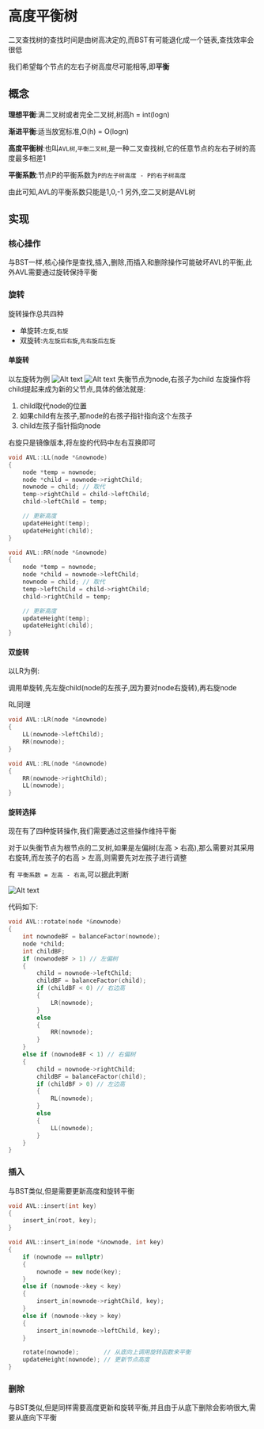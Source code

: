 # 高度平衡树

二叉查找树的查找时间是由树高决定的,而BST有可能退化成一个链表,查找效率会很低

我们希望每个节点的左右子树高度尽可能相等,即**平衡**

## 概念

**理想平衡**:满二叉树或者完全二叉树,树高h = int(logn)

**渐进平衡**:适当放宽标准,O(h) = O(logn)

**高度平衡树**:也叫`AVL树`,`平衡二叉树`,是一种二叉查找树,它的任意节点的左右子树的高度最多相差1

**平衡系数**:节点P的平衡系数为`P的左子树高度 - P的右子树高度`

由此可知,AVL的平衡系数只能是1,0,-1
另外,空二叉树是AVL树

## 实现

### 核心操作

与BST一样,核心操作是查找,插入,删除,而插入和删除操作可能破坏AVL的平衡,此外AVL需要通过旋转保持平衡

### 旋转

旋转操作总共四种

+ 单旋转:`左旋`,`右旋`
+ 双旋转:`先左旋后右旋`,`先右旋后左旋`

#### 单旋转

以左旋转为例
![Alt text](image.png)
![Alt text](image-1.png)
失衡节点为node,右孩子为child
左旋操作将child提起来成为新的父节点,具体的做法就是:

1. child取代node的位置
2. 如果child有左孩子,那node的右孩子指针指向这个左孩子
3. child左孩子指针指向node

右旋只是镜像版本,将左旋的代码中左右互换即可

```c++
void AVL::LL(node *&nownode)
{
    node *temp = nownode;
    node *child = nownode->rightChild;
    nownode = child; // 取代
    temp->rightChild = child->leftChild;
    child->leftChild = temp;

    // 更新高度
    updateHeight(temp);
    updateHeight(child);
}

void AVL::RR(node *&nownode)
{
    node *temp = nownode;
    node *child = nownode->leftChild;
    nownode = child; // 取代
    temp->leftChild = child->rightChild;
    child->rightChild = temp;

    // 更新高度
    updateHeight(temp);
    updateHeight(child);
}
```

#### 双旋转

以LR为例:

调用单旋转,先左旋child(node的左孩子,因为要对node右旋转),再右旋node

RL同理

```c++
void AVL::LR(node *&nownode)
{
    LL(nownode->leftChild);
    RR(nownode);
}

void AVL::RL(node *&nownode)
{
    RR(nownode->rightChild);
    LL(nownode);
}
```

#### 旋转选择

现在有了四种旋转操作,我们需要通过这些操作维持平衡

对于以失衡节点为根节点的二叉树,如果是左偏树(左高 > 右高),那么需要对其采用右旋转,而左孩子的右高 > 左高,则需要先对左孩子进行调整

有 `平衡系数 = 左高 - 右高`,可以据此判断

![Alt text](image-2.png)

代码如下:

```c++
void AVL::rotate(node *&nownode)
{
    int nownodeBF = balanceFactor(nownode);
    node *child;
    int childBF;
    if (nownodeBF > 1) // 左偏树
    {
        child = nownode->leftChild;
        childBF = balanceFactor(child);
        if (childBF < 0) // 右边高
        {
            LR(nownode);
        }
        else
        {
            RR(nownode);
        }
    }
    else if (nownodeBF < 1) // 右偏树
    {
        child = nownode->rightChild;
        childBF = balanceFactor(child);
        if (childBF > 0) // 左边高
        {
            RL(nownode);
        }
        else
        {
            LL(nownode);
        }
    }
}
```

### 插入

与BST类似,但是需要更新高度和旋转平衡


```c++
void AVL::insert(int key)
{
    insert_in(root, key);
}

void AVL::insert_in(node *&nownode, int key)
{
    if (nownode == nullptr)
    {
        nownode = new node(key);
    }
    else if (nownode->key < key)
    {
        insert_in(nownode->rightChild, key);
    }
    else if (nownode->key > key)
    {
        insert_in(nownode->leftChild, key);
    }

    rotate(nownode);       // 从底向上调用旋转函数来平衡
    updateHeight(nownode); // 更新节点高度
}
```

### 删除

与BST类似,但是同样需要高度更新和旋转平衡,并且由于从底下删除会影响很大,需要从底向下平衡


